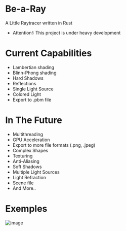 # Be-a-Ray

A Little Raytracer written in Rust

- Attention!: This project is under heavy development

# Current Capabilities

- Lambertian shading
- Blinn-Phong shading
- Hard Shadows
- Reflections
- Single Light Source
- Colored Light
- Export to .pbm file

# In The Future

- Multithreading
- GPU Acceleration
- Export to more file formats (.png, .jpeg)
- Complex Shapes
- Texturing
- Anti-Aliasing
- Soft Shadows
- Multiple Light Sources
- Light Refraction
- Scene file
- And More..

# Exemples

![image](https://github.com/Cubidev3/Be-a-Ray/assets/100206395/abd421a0-36e2-44be-88b4-64c474722911)
